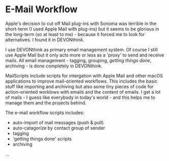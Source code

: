 # E-Mail Workflow

Apple's decision to cut off Mail plug-ins with Sonoma was terrible in the short-term (I used Apple Mail with plug-ins) but it seems to be glorious in the long-term (so at least to me) - because it forced me to look for alternatives. I found it in DEVONthink. 

I use DEVONthink as primary email management system. Of course I still use Apple Mail but it only acts more or less as a 'proxy' to send and receive mails. All email management - tagging, grouping, _getting things done_, archiving - is done completely in DEVONthink.

MailScripts include scripts for intergation with Apple Mail and other macOS applications to improve mail-oriented workflows. This includes the basic stuff like importing and archiving but also some tiny pieces of code for action-oriented worklows with emails and the content of emails. I get a lot of mails - I guess like everybody in today's world - and this helps me to manage them and the projects behind.

The e-mail workflow scripts includes:
- auto-import of mail messages (push & pull)
- auto-catagorize by contact group of sender
- tagging 
- 'getting things done' scripts
- archiving

...